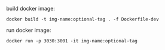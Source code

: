 build docker image:

```
docker build -t img-name:optional-tag . -f Dockerfile-dev
```

run docker image:
```
docker run -p 3030:3001 -it img-name:optional-tag
```
